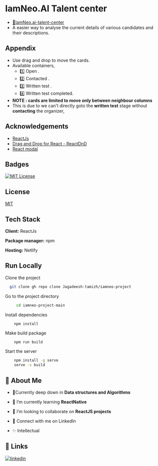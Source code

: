 
# IamNeo.AI Talent center

- [🚀IamNeo.ai-talent-center](https://iamneoai-talentcenter-beta.netlify.app/)
- A easier way to analyse the current details of various candidates and their descriptions.


## Appendix

- Use drag and drop to move the cards.
- Available containers,
    - 1️⃣ Open .
    - 2️⃣ Contacted .
    - 3️⃣ Written test .
    - 4️⃣ Written test completed.
- **NOTE : cards are limited to move only between neighbour columns**
- This is due to we can't directly goto the **written test** stage without **contacting** the organizer,

## Acknowledgements

 - [ReactJs](https://reactjs.org/)
 - [Drag and Drop for React - ReactDnD](https://react-dnd.github.io/react-dnd/docs/backends/html5)
 - [React modal](https://github.com/reactjs/react-modal)



## Badges



[![MIT License](https://img.shields.io/badge/License-MIT-green.svg)](https://choosealicense.com/licenses/mit/)


## License

[MIT](https://choosealicense.com/licenses/mit/)


## Tech Stack

**Client:** ReactJs

**Package manager:** npm

**Hosting:** Netlify

## Run Locally

Clone the project

```bash
  git clone gh repo clone Jagadeesh-tamizh/iamneo-project
```

Go to the project directory

```bash
     cd iamneo-project-main
```

Install dependencies

```bash
    npm install
```

Make build package
```
    npm run build
```
Start the server

```bash
    npm install -g serve
    serve -s build
```


## 🚀 About Me


- 🔧Currently deep down in **Data structures and Algorithms**

- 🌱 I’m currently learning **ReactNative**

- 🤝 I’m looking to collaborate on **ReactJS projects**

- 📄 Connect with me on LinkedIn

- ✨ Intellectual


## 🔗 Links
[![linkedin](https://img.shields.io/badge/linkedin-0A66C2?style=for-the-badge&logo=linkedin&logoColor=white)](https://www.linkedin.com/)

